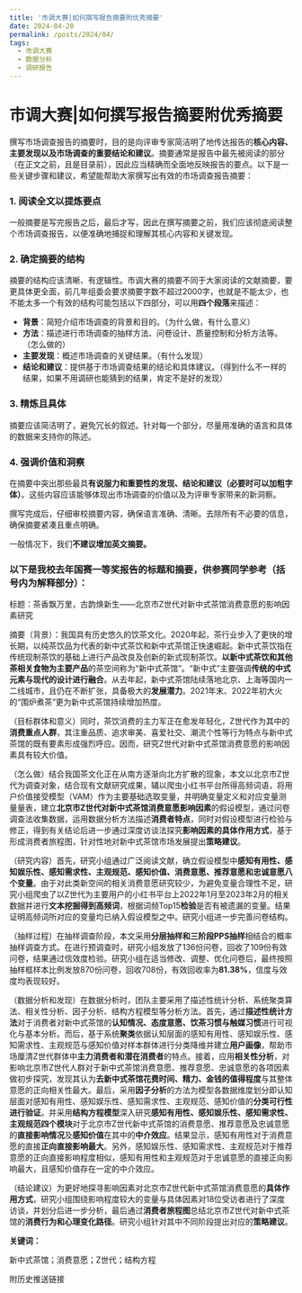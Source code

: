 ```yaml
---
title: '市调大赛|如何撰写报告摘要附优秀摘要'
date: 2024-04-20
permalink: /posts/2024/04/
tags:
  - 市调大赛
  - 数据分析
  - 调研报告
---
```


# 市调大赛|如何撰写报告摘要附优秀摘要

撰写市场调查报告的摘要时，目的是向评审专家简洁明了地传达报告的**核心内容、主要发现以及市场调查的重要结论和建议**。摘要通常是报告中最先被阅读的部分（在正文之前，且是目录前），因此应当精确而全面地反映报告的要点。以下是一些关键步骤和建议，希望能帮助大家撰写出有效的市场调查报告摘要：

### 1. 阅读全文以提炼要点

一般摘要是写完报告之后，最后才写，因此在撰写摘要之前，我们应该彻底阅读整个市场调查报告，以便准确地捕捉和理解其核心内容和关键发现。

### 2. 确定摘要的结构

摘要的结构应该清晰、有逻辑性。市调大赛的摘要不同于大家阅读的文献摘要，要更具体更全面，前几年组委会要求摘要字数不超过2000字，也就是不能太少，也不能太多一个有效的结构可能包括以下四部分，可以用**四个段落**来描述：

- **背景**：简短介绍市场调查的背景和目的。（为什么做，有什么意义）
- **方法**：描述进行市场调查的抽样方法、问卷设计、质量控制和分析方法等。（怎么做的）
- **主要发现**：概述市场调查的关键结果。（有什么发现）
- **结论和建议**：提供基于市场调查结果的结论和具体建议。（得到什么不一样的结果，如果不用调研也能猜到的结果，肯定不是好的发现）

### 3. 精炼且具体

摘要应该简洁明了，避免冗长的叙述。针对每一个部分，尽量用准确的语言和具体的数据来支持你的陈述。

### 4. 强调价值和洞察

在摘要中突出那些最具**有说服力和重要性的发现、结论和建议（必要时可以加粗字体）**。这些内容应该能够体现出市场调查的价值以及为评审专家带来的新洞察。

撰写完成后，仔细审校摘要内容，确保语言准确、清晰。去除所有不必要的信息，确保摘要紧凑且重点明确。

一般情况下，我们**不建议增加英文摘要。**

### 以下是我校去年国赛一等奖报告的标题和摘要，供参赛同学参考（括号内为解释部分）：

标题：茶香飘万里，古韵焕新生——北京市Z世代对新中式茶馆消费意愿的影响因素研究

摘要（背景）：我国具有历史悠久的饮茶文化。2020年起，茶行业步入了更快的增长期，以纯茶饮品为代表的新中式茶饮和新中式茶馆正快速崛起。新中式茶饮指在传统现制茶饮的基础上进行产品改良及创新的新式现制茶饮。**以新中式茶饮和其他茶相关食物为主要产品**的茶空间称为“新中式茶馆”。“新中式”主要强调**传统的中式元素与现代的设计进行融合**。从去年起，新中式茶馆陆续落地北京、上海等国内一二线城市，且仍在不断扩张，具备极大的**发展潜力**。2021年末、2022年初大火的“围炉煮茶”更为新中式茶馆持续增加热度。

（目标群体和意义）同时，茶饮消费的主力军正在愈发年轻化，Z世代作为其中的**消费重点人群**，其注重品质、追求审美、喜爱社交、潮流个性等行为特点与新中式茶馆的既有要素形成强烈呼应。因而，研究Z世代对新中式茶馆消费意愿的影响因素具有较大价值。

（怎么做）结合我国茶文化正在从南方逐渐向北方扩散的现象，本文以北京市Z世代为调查对象，结合现有文献研究成果，辅以爬虫小红书平台所得高频词语，将用户价值接受模型（VAM）作为主要基础选取变量，并明确变量定义和对应变量测量量表，建立**北京市Z世代对新中式茶馆消费意愿影响因素**的假设模型，通过问卷调查法收集数据，运用数据分析方法描述**消费者特点**，同时对假设模型进行检验与修正，得到有关结论后进一步通过深度访谈法探究**影响因素的具体作用方式**，基于形成消费者旅程图，针对性地对新中式茶馆市场发展提出**策略建议**。

（研究内容）首先，研究小组通过广泛阅读文献，确立假设模型中**感知有用性、感知娱乐性、感知需求性、主观规范、感知价值、消费意愿、推荐意愿和忠诚意愿八个变量**。由于对此类新空间的相关消费意愿研究较少，为避免变量合理性不足，研究小组爬虫了以Z世代为主要用户的小红书平台上2022年1月至2023年2月的相关数据并进行**文本挖掘得到高频词**，根据词频Top15**检验**是否有被遗漏的变量。结果证明高频词所对应的变量均已纳入假设模型之中。研究小组进一步完善问卷结构。

（抽样过程）在抽样调查阶段，本文采用**分层抽样和三阶段PPS抽样**相结合的概率抽样调查方式。在进行预调查时，研究小组发放了136份问卷，回收了109份有效问卷，结果通过信效度检验。研究小组在适当修改、调整、优化问卷后，最终按照抽样框样本比例发放870份问卷，回收708份，有效回收率为**81.38%**，信度与效度均表现较好。

（数据分析和发现）在数据分析时，团队主要采用了描述性统计分析、系统聚类算法、相关性分析、因子分析、结构方程模型等分析方法。首先，通过**描述性统计方法**对于消费者对新中式茶馆的**认知情况、态度意愿、饮茶习惯与触媒习惯**进行可视化与基本分析。而后，基于系统**聚类**依据认知层面的感知有用性、感知娱乐性、感知需求性、主观规范与感知价值对样本群体进行分类降维并建立**用户画像**，帮助市场厘清Z世代群体中**主力消费者和潜在消费者**的特点。接着，应用**相关性分析**，对影响北京市Z世代人群对于新中式茶馆消费意愿、推荐意愿、忠诚意愿的各项因素做初步探究，发现其认为**去新中式茶馆花费时间、精力、金钱的值得程度**与其整体意愿的正向相关性最大。最后，采用**因子分析**的方法为模型各数据维度划分即认知层面对感知有用性、感知娱乐性、感知需求性、主观规范、感知价值的**分类可行性进行验证**。并采用**结构方程模型**深入研究**感知有用性、感知娱乐性、感知需求性、主观规范四个模块**对于北京市Z世代新中式茶馆的消费意愿、推荐意愿及忠诚意愿的**直接影响情况**及**感知价值**在其中的**中介效应**。结果显示，感知有用性对于消费意愿的直接**正向直接影响最大**。另外，感知娱乐性、感知需求性、主观规范对于推荐意愿的正向直接影响程度相似，感知有用性和主观规范对于忠诚意愿的直接正向影响最大，且感知价值存在一定的中介效应。

（结论建议）为更好地探寻影响因素对北京市Z世代新中式茶馆消费意愿的**具体作用方式**，研究小组围绕影响程度较大的变量与具体因素对18位受访者进行了深度访谈，并划分后进一步分析，最后通过**消费者旅程图**总结北京市Z世代对新中式茶馆的**消费行为和心理变化路径**。研究小组针对其中不同阶段提出对应的**策略建议**。

**关键词：**

新中式茶馆；消费意愿；Z世代；结构方程

附历史推送链接